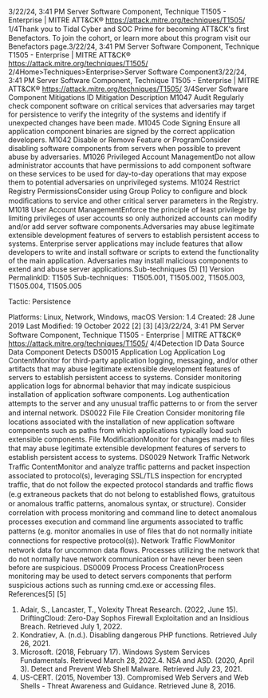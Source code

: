 3/22/24, 3:41 PM Server Software Component, Technique T1505 - Enterprise | MITRE ATT&CK®
https://attack.mitre.org/techniques/T1505/ 1/4Thank you to Tidal Cyber and SOC Prime for becoming ATT&CK's ﬁrst Benefactors. To join the cohort, or learn more about this program visit our
Benefactors page.3/22/24, 3:41 PM Server Software Component, Technique T1505 - Enterprise | MITRE ATT&CK®
https://attack.mitre.org/techniques/T1505/ 2/4Home>Techniques>Enterprise>Server Software Component3/22/24, 3:41 PM Server Software Component, Technique T1505 - Enterprise | MITRE ATT&CK®
https://attack.mitre.org/techniques/T1505/ 3/4Server Software Component
Mitigations
ID Mitigation Description
M1047 Audit Regularly check component software on critical services that adversaries may target for
persistence to verify the integrity of the systems and identify if unexpected changes have been
made.
M1045 Code Signing Ensure all application component binaries are signed by the correct application developers.
M1042 Disable or Remove
Feature or ProgramConsider disabling software components from servers when possible to prevent abuse by
adversaries.
M1026 Privileged Account
ManagementDo not allow administrator accounts that have permissions to add component software on these
services to be used for day-to-day operations that may expose them to potential adversaries on
unprivileged systems.
M1024 Restrict Registry
PermissionsConsider using Group Policy to conﬁgure and block modiﬁcations to service and other critical
server parameters in the Registry.
M1018 User Account
ManagementEnforce the principle of least privilege by limiting privileges of user accounts so only authorized
accounts can modify and/or add server software components.Adversaries may abuse legitimate extensible development features of servers to establish persistent access to systems. Enterprise server
applications may include features that allow developers to write and install software or scripts to extend the functionality of the main
application. Adversaries may install malicious components to extend and abuse server applications.Sub-techniques (5)
[1]
Version PermalinkID: T1505
Sub-techniques:  T1505.001, T1505.002, T1505.003, T1505.004, T1505.005

Tactic: Persistence

Platforms: Linux, Network, Windows, macOS
Version: 1.4
Created: 28 June 2019
Last Modiﬁed: 19 October 2022
[2]
[3]
[4]3/22/24, 3:41 PM Server Software Component, Technique T1505 - Enterprise | MITRE ATT&CK®
https://attack.mitre.org/techniques/T1505/ 4/4Detection
ID Data Source Data Component Detects
DS0015 Application Log Application
Log ContentMonitor for third-party application logging, messaging, and/or other artifacts that may
abuse legitimate extensible development features of servers to establish persistent
access to systems. Consider monitoring application logs for abnormal behavior that
may indicate suspicious installation of application software components. Log
authentication attempts to the server and any unusual traﬃc patterns to or from the
server and internal network. 
DS0022 File File Creation Consider monitoring ﬁle locations associated with the installation of new application
software components such as paths from which applications typically load such
extensible components.
File
ModiﬁcationMonitor for changes made to ﬁles that may abuse legitimate extensible development
features of servers to establish persistent access to systems.
DS0029 Network Traﬃc Network Traﬃc
ContentMonitor and analyze traﬃc patterns and packet inspection associated to protocol(s),
leveraging SSL/TLS inspection for encrypted traﬃc, that do not follow the expected
protocol standards and traﬃc ﬂows (e.g extraneous packets that do not belong to
established ﬂows, gratuitous or anomalous traﬃc patterns, anomalous syntax, or
structure). Consider correlation with process monitoring and command line to detect
anomalous processes execution and command line arguments associated to traﬃc
patterns (e.g. monitor anomalies in use of ﬁles that do not normally initiate connections
for respective protocol(s)). 
Network Traﬃc
FlowMonitor network data for uncommon data ﬂows. Processes utilizing the network that do
not normally have network communication or have never been seen before are
suspicious.
DS0009 Process Process
CreationProcess monitoring may be used to detect servers components that perform suspicious
actions such as running cmd.exe or accessing ﬁles.
References[5]
[5]
1. Adair, S., Lancaster, T., Volexity Threat Research. (2022, June
15). DriftingCloud: Zero-Day Sophos Firewall Exploitation and
an Insidious Breach. Retrieved July 1, 2022.
2. Kondratiev, A. (n.d.). Disabling dangerous PHP functions.
Retrieved July 26, 2021.
3. Microsoft. (2018, February 17). Windows System Services
Fundamentals. Retrieved March 28, 2022.4. NSA and ASD. (2020, April 3). Detect and Prevent Web Shell
Malware. Retrieved July 23, 2021.
5. US-CERT. (2015, November 13). Compromised Web Servers
and Web Shells - Threat Awareness and Guidance. Retrieved
June 8, 2016.